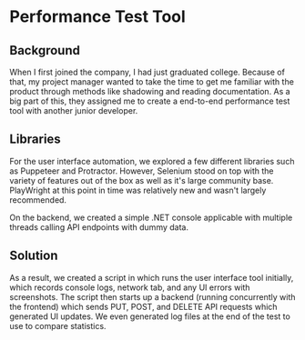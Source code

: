 # Performance Test Tool

## Background

When I first joined the company, I had just graduated college. Because of that, my project manager wanted to take the time to get me familiar with the product through methods like shadowing and reading documentation. As a big part of this, they assigned me to create a end-to-end performance test tool with another junior developer.

## Libraries

For the user interface automation, we explored a few different libraries such as Puppeteer and Protractor. However, Selenium stood on top with the variety of features out of the box as well as it's large community base. PlayWright at this point in time was relatively new and wasn't largely recommended.

On the backend, we created a simple .NET console applicable with multiple threads calling API endpoints with dummy data.

## Solution

As a result, we created a script in which runs the user interface tool initially, which records console logs, network tab, and any UI errors with screenshots. The script then starts up a backend (running concurrently with the frontend) which sends PUT, POST, and DELETE API requests which generated UI updates. We even generated log files at the end of the test to use to compare statistics.
